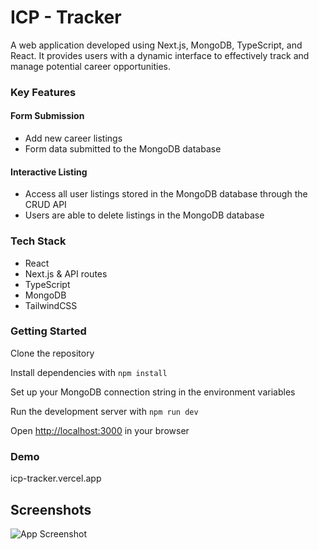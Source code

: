 # ICP - Tracker

A web application developed using Next.js, MongoDB, TypeScript, and React. It provides users with a dynamic interface to effectively track and manage potential career opportunities.

### Key Features

#### Form Submission

- Add new career listings
- Form data submitted to the MongoDB database

#### Interactive Listing

- Access all user listings stored in the MongoDB database through the CRUD API
- Users are able to delete listings in the MongoDB database


### Tech Stack

- React
- Next.js & API routes
- TypeScript
- MongoDB
- TailwindCSS

### Getting Started

Clone the repository

Install dependencies with `npm install`

Set up your MongoDB connection string in the environment variables

Run the development server with `npm run dev`

Open [http://localhost:3000](http://localhost:3000) in your browser

### Demo

icp-tracker.vercel.app

## Screenshots
![App Screenshot](https://github.com/user-attachments/assets/a53ce693-a786-4768-bf77-d3c7c8db4e67)






